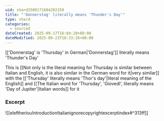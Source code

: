 ```yaml
---
uid: shard2509171604202150
title: "'Donnerstag' literally means 'Thunder's Day'"
type: shard
categories:
  - sourced
dateCreated: 2025-09-17T16:04:20+08:00
dateModified: 2025-09-23T10:33:26+00:00
---
```

[['Donnerstag' is 'Thursday' in German|'Donnerstag']] literally means 'Thunder's Day'

This is [[Not only is the literal meaning for Thursday is similar between Italian and English, it is also similar in the German word for it|very similar]] with the [['Thursday' literally means 'Thor's day'|literal meaning of the English]] and [[The Italian word for 'Thursday', 'Giovedì', literally means 'Day of Jupiter'|Italian words]] for it
### Excerpt
![[eleftheriouIntroductionItalianignorecopyrightexcerptindex#^313ff]]